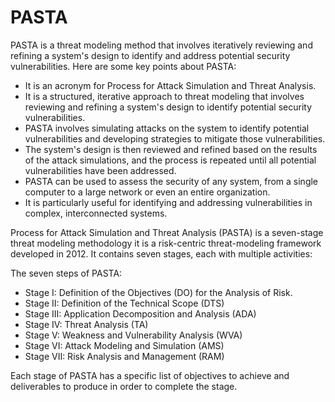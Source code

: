 # PASTA

PASTA is a threat modeling method that involves iteratively reviewing and refining a system's design to identify and address potential security vulnerabilities. Here are some key points about PASTA:

* It is an acronym for Process for Attack Simulation and Threat Analysis.
* It is a structured, iterative approach to threat modeling that involves reviewing and refining a system's design to identify potential security vulnerabilities.
* PASTA involves simulating attacks on the system to identify potential vulnerabilities and developing strategies to mitigate those vulnerabilities.
* The system's design is then reviewed and refined based on the results of the attack simulations, and the process is repeated until all potential vulnerabilities have been addressed.
* PASTA can be used to assess the security of any system, from a single computer to a large network or even an entire organization.
* It is particularly useful for identifying and addressing vulnerabilities in complex, interconnected systems.

Process for Attack Simulation and Threat Analysis (PASTA) is a seven-stage threat modeling methodology it is a risk-centric threat-modeling framework developed in 2012. It contains seven stages, each with multiple activities:

The seven steps of PASTA:

* Stage I: Definition of the Objectives (DO) for the Analysis of Risk.
* Stage II: Definition of the Technical Scope (DTS)
* Stage III: Application Decomposition and Analysis (ADA)
* Stage IV: Threat Analysis (TA)
* Stage V: Weakness and Vulnerability Analysis (WVA)
* Stage VI: Attack Modeling and Simulation (AMS)
* Stage VII: Risk Analysis and Management (RAM)

Each stage of PASTA has a specific list of objectives to achieve and deliverables to produce in order to complete the stage.
